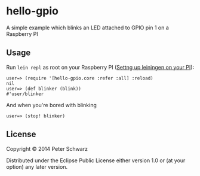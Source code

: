 # hello-gpio

A simple example which blinks an LED attached to GPIO pin 1 on a Raspberry PI 

## Usage

Run `lein repl` as root on your Raspberry PI ([Settng up leiningen on your PI](http://morrifeldman.blogspot.com/2013/10/clojure-on-raspberry-pi-emacs-and-nfs.html)):

    user=> (require '[hello-gpio.core :refer :all] :reload)
    nil
    user=> (def blinker (blink))
    #'user/blinker

And when you're bored with blinking

    user=> (stop! blinker)


## License

Copyright © 2014 Peter Schwarz

Distributed under the Eclipse Public License either version 1.0 or (at
your option) any later version.
